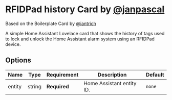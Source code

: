 # RFIDPad history Card by [@janpascal](https://www.github.com/janpascal)

Based on the Boilerplate Card by [@iantrich](https://www.github.com/iantrich)

A simple Home Assistant Lovelace card that shows the history of tags used to lock and unlock the 
Home Assistant alarm system using an RFIDPad device.

## Options

| Name              | Type    | Requirement  | Description                                 | Default             |
| ----------------- | ------- | ------------ | ------------------------------------------- | ------------------- |
| entity            | string  | **Required** | Home Assistant entity ID.                   | `none`              |

